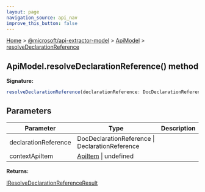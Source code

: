 ```yaml
---
layout: page
navigation_source: api_nav
improve_this_button: false
---
```



[Home](./index.md) &gt; [@microsoft/api-extractor-model](./api-extractor-model.md) &gt; [ApiModel](./api-extractor-model.apimodel.md) &gt; [resolveDeclarationReference](./api-extractor-model.apimodel.resolvedeclarationreference.md)

## ApiModel.resolveDeclarationReference() method

<b>Signature:</b>

```typescript
resolveDeclarationReference(declarationReference: DocDeclarationReference | DeclarationReference, contextApiItem: ApiItem | undefined): IResolveDeclarationReferenceResult;
```

## Parameters

|  Parameter | Type | Description |
|  --- | --- | --- |
|  declarationReference | DocDeclarationReference \| DeclarationReference |  |
|  contextApiItem | [ApiItem](./api-extractor-model.apiitem.md) \| undefined |  |

<b>Returns:</b>

[IResolveDeclarationReferenceResult](./api-extractor-model.iresolvedeclarationreferenceresult.md)
